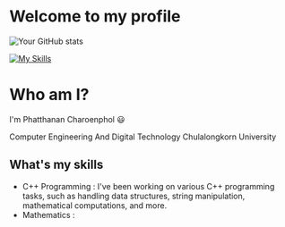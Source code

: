 # Welcome to my profile
![Your GitHub stats](https://github-readme-stats.vercel.app/api?username=View-MG&show_icons=true)

[![My Skills](https://skillicons.dev/icons?i=c,cpp,py,js,html,css)](https://skillicons.dev)

# Who am I?
I'm Phatthanan Charoenphol :smiley:

Computer Engineering And Digital Technology Chulalongkorn University

## What's my skills
- C++ Programming : 
    I've been working on various C++ programming tasks, such as handling data structures, string manipulation, mathematical computations, and more.
- Mathematics : 
